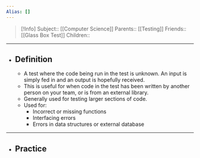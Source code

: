 ```yaml
---
Alias: []
---
```

> [!Info]
> Subject:: [[Computer Science]]
> Parents:: [[Testing]]
> Friends:: [[Glass Box Test]]
> Children:: 
---
- ## Definition
	- A test where the code being run in the test is unknown. An input is simply fed in and an output is hopefully received.
	- This is useful for when code in the test has been written by another person on your team, or is from an external library.
	- Generally used for testing larger sections of code.
	- Used for:
		- Incorrect or missing functions
		- Interfacing errors
		- Errors in data structures or external database
---
- ## Practice